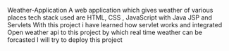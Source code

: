 Weather-Application
A web application which gives weather of various places tech stack used are HTML, CSS , JavaScript with Java JSP and Servlets
With this project i have learned how servlet works and integrated Open weather api to this project by which real time weather can be forcasted 
I will try to deploy this project 
